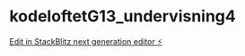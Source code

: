 # kodeloftetG13_undervisning4

[Edit in StackBlitz next generation editor ⚡️](https://stackblitz.com/~/github.com/JulieKodehode/kodeloftetG13_undervisning4)